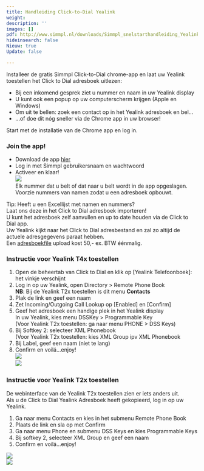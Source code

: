 ```yaml
---
title: Handleiding Click-to-Dial Yealink
weight: 
description: ''
images: []
pdf: http://www.simmpl.nl/downloads/Simmpl_snelstarthandleiding_Yealink-C2D-adresboek.pdf
hideinsearch: false
Nieuw: true
Update: false

---
```

Installeer de gratis Simmpl Click-to-Dial chrome-app en laat uw Yealink toestellen het Click to Dial adresboek uitlezen:

* Bij een inkomend gesprek ziet u nummer en naam in uw Yealink display
* U kunt ook een popup op uw computerscherm krijgen (Apple en Windows)
* Om uit te bellen: zoek een contact op in het Yealink adresboek en bel...
* ...of doe dit nóg sneller via de Chrome app in uw browser!

Start met de installatie van de Chrome app en log in.

<h3>Join the app!</h3>

* Download de app <a href="https://goo.gl/Px9dGE" target="_blank">hier</a>
* Log in met Simmpl gebruikersnaam en wachtwoord
* Activeer en klaar!  
  ![](https://res.cloudinary.com/callvoip/image/upload/v1565088973/click2dial-yealink-1_au2gwv.png)  
  Elk nummer dat u belt of dat naar u belt wordt in de app opgeslagen.   
  Voorzie nummers van namen zodat u een adresboek opbouwt.

Tip: Heeft u een Excellijst met namen en nummers?  
Laat ons deze in het Click to Dial adresboek importeren!  
U kunt het adresboek zelf aanvullen en up to date houden via de Click to Dial app.  
Uw Yealink kijkt naar het Click to Dial adresbestand en zal zo altijd de actuele adresgegevens paraat hebben.  
Een <a href="https://www.callvoiptelefonie.nl/mijncallvoip/aanvragen/importeren-telefoonboek-in-click-to-dial/" target="_blank">adresboekfile</a> upload kost 50,- ex. BTW éénmalig.

<h3>Instructie voor Yealink T4x toestellen</h3>

1. Open de beheertab van Click to Dial en klik op \[Yealink Telefoonboek\]: het vinkje verschijnt
2. Log in op uw Yealink, open Directory > Remote Phone Book  
   **NB**: Bij de Yealink T2x toestellen is dit menu **Contacts**
3. Plak de link en geef een naam
4. Zet Incoming/Outgoing Call Lookup op \[Enabled\] en \[Confirm\]
5. Geef het adresboek een handige plek in het Yealink display  
   In uw Yealink, kies menu DSSKey > Programmable Key  
   (Voor Yealink T2x toestellen: ga naar menu PHONE > DSS Keys)
6. Bij Softkey 2: selecteer XML Phonebook  
   (Voor Yealink T2x toestellen: kies XML Group ipv XML Phonebook
7. Bij Label, geef een naam (niet te lang)
8. Confirm en voilá...enjoy!  
   ![](https://res.cloudinary.com/callvoip/image/upload/v1565092136/click2dial-yealink-2_e0z1ks.png)  
   ![](https://res.cloudinary.com/callvoip/image/upload/v1565092203/click2dial-yealink-3_dqdcvb.png)

<h3>Instructie voor Yealink T2x toestellen</h3>

De webinterface van de Yealink T2x toestellen zien er iets anders uit.  
Als u de Click to Dial Yealink Adresboek heeft gekopieerd, log in op uw Yealink.

1. Ga naar menu Contacts en kies in het submenu Remote Phone Book
2. Plaats de link en sla op met Confirm
3. Ga naar menu Phone en submenu DSS Keys en kies Programmable Keys
4. Bij softkey 2, selecteer XML Group en geef een naam
5. Confirm en voilá...enjoy!

![](https://res.cloudinary.com/callvoip/image/upload/v1565092457/click2dial-yealink-4_car0dx.png)  
![](https://res.cloudinary.com/callvoip/image/upload/v1565092472/click2dial-yealink-5_thhkqe.png)